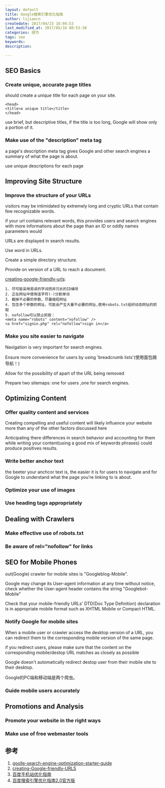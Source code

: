 ```yaml
---
layout: default
title: Google搜索引擎优化指南
author: lijiaocn
createdate: 2017/04/23 18:04:53
last_modified_at: 2017/05/16 08:53:38
categories: 技巧
tags: seo
keywords:
description: 

---
```


## SEO Basics

### Create unique, accurate page titles

should create a unique title for each page on your site.

	<head>
	<title>a unique title</title>
	</head>

use brief, but descriptive titles, if the title is too long, Google will show only a portion of it.

### Make use of the "description" meta tag

a page's description meta tag gives Google and other search engines a summary of what the page is about.

use unique descriptions for each page


## Improving Site Structure

### Improve the structure of your URLs

visitors may be intimidated by extremely long and cryptic URLs that contain few recognizable words.

if your url contains relevant words, this provides users and search engines with more informations about the page than an ID or oddly names parameters would

URLs are displayed in search results.

Use word in URLs.

Create a simple directory structure.

Provide on version of a URL to reach a document.

[creating-google-friendly-urls][2]:

	1. 尽可能采用易读的字词而非冗长的ID编号
	2. 正在网址中使用连字符(-)分割单词
	3. 截掉不必要的参数，尽量缩短网址
	4. 包含多个参数的网址，可能会产生大量不必要的网址,使用robots.txt组织动态网址的抓取
	5. nofollow可以禁止抓取：
	<meta name="robots" content="nofollow" />
	<a href="signin.php" rel="nofollow">sign in</a>

### Make you site easier to navigate

Navigation is very important for search engines.

Ensure more convenience for users by using 'breadcrumb lists'(使用面包屑导航！)

Allow for the possibility of apart of the URL being removed

Prepare two sitemaps: one for users ,one for search engines.


## Optimizing Content

### Offer quality content and services

Creating compelling and useful content will likely influence your website more than any of the other factors discussed here

Anticipating there differences in search behavior and accounting for them while writing your content(using a good mix of keywords phrases) could produce positives results.

### Write better anchor text

the beeter your anchcor text is, the easier it is for users to navigate and for Google to understand what the page you're linking to is about.



### Optimize your use of images

### Use heading tags appropriately

## Dealing with Crawlers

### Make effective use of robots.txt

### Be aware of rel="nofollow" for links

## SEO for Mobile Phones

out(Google) crawler for mobile sites is "Googleblog-Mobile".

Google may change its User-agent information at any time without notice, check whether the User-agent header contains the string "Googlebot-Mobile"

Check that your mobile-friendly URLs' DTD(Doc Type Definition) declaration is in appropriate mobile format such as XHTML Mobile or Compact HTML.

### Notify Google for mobile sites

When a mobile user or crawler access the desktop version of a URL, you can redirect them to the corresponding mobile version of the same page.

if you redirect users, please make sure that the content on the corresponding mobile/destop URL matches as closely as possible

Google doesn't automatically redirect destop user from their mobile site to their desktop.

Google的PC端和移动端是两个爬虫。


### Guide mobile users accurately

## Promotions and Analysis

### Promote your website in the right ways

### Make use of free webmaster tools

## 参考

1. [goolle-search-engine-optimization-starter-guide][1]
2. [creating-Google-friendly-URLS][2]
3. [百度手机站优化指南](3)
4. [百度搜索引擎优化指南2.0官方版][4]


[1]: goolle-search-engine-optimization-starter-guide "http://static.googleusercontent.com/media/www.google.com/zh-CN//webmasters/docs/search-engine-optimization-starter-guide.pdf"
[2]: creating-Google-friendly-URLS" "https://support.google.com/webmasters/answer/76329"
[3]: 百度手机站优化指南 "http://zhanzhang.baidu.com/wiki/41"
[4]: 百度搜索引擎优化指南2.0官方版 "https://wenku.baidu.com/view/f576c31d650e52ea5518983f.html"
